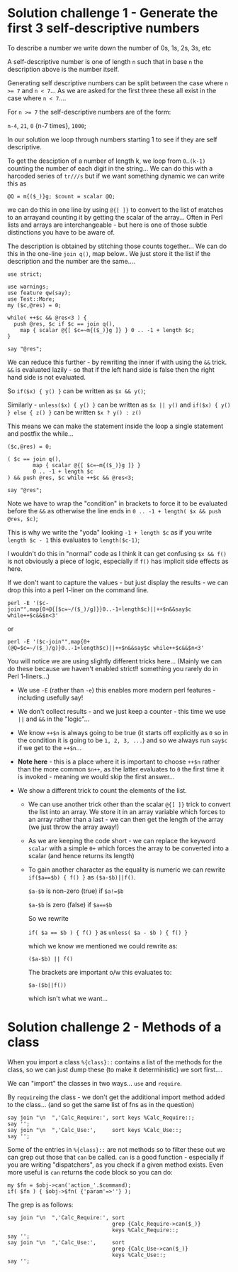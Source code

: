 # Solution challenge 1 - Generate the first 3 self-descriptive numbers

To describe a number we write down the number of 0s, 1s, 2s, 3s, etc

A self-descriptive number is one of length `n` such that in base `n` the
description above is the number itself.

Generating self descriptive numbers can be split between the case where `n >= 7` and `n < 7`...
As we are asked for the first three these all exist in the case where `n < 7`....

For `n >= 7` the self-descriptive numbers are of the form:

  `n-4`, `21`, `0` {n-7 times}, `1000`;

In our solution we loop through numbers starting 1 to see if they are self descriptive.

To get the desciption of a number of length k, we loop from `0`..`(k-1)` counting the number of each digit in the string...
We can do this with a harcoded series of `tr///s` but if we want something dynamic we can write this as 

`@Q = m{($_)}g; $count = scalar @Q;`

we can do this in one line by using `@{[ ]}` to convert to the list of matches to an arrayand counting it by getting
the scalar of the array...  Often in Perl lists and arrays are interchangeable - but here is one of those subtle distinctions
you have to be aware of.

The description is obtained by stitching those counts together... We can do this in the one-line `join q()`, map below..
We just store it the list if the description and the number are the same....

```
use strict;

use warnings;
use feature qw(say);
use Test::More;
my ($c,@res) = 0;

while( ++$c && @res<3 ) {
  push @res, $c if $c == join q(),
    map { scalar @{[ $c=~m{($_)}g ]} } 0 .. -1 + length $c;
}

say "@res";
```

We can reduce this further - by rewriting the inner if with using the `&&` trick. `&&` is evaluated lazily - so that if
the left hand side is false then the right hand side is not evaluated.

So `if($x) { y() }` can be written as `$x && y()`;

Similarly - `unless($x) { y() }` can be written as `$x || y()` and `if($x) { y() } else { z() }` can be written `$x ? y() : z()`

This means we can make the statement inside the loop a single statement and postfix the while...

```
($c,@res) = 0;

( $c == join q(),
        map { scalar @{[ $c=~m{($_)}g ]} }
        0 .. -1 + length $c
) && push @res, $c while ++$c && @res<3;

say "@res";
```

Note we have to wrap the "condition" in brackets to force it to be evaluated before the `&&` as otherwise the line ends in
`0 .. -1 + length( $x && push @res, $c)`;
 
This is why we write the "yoda" looking `-1 + length $c` as if you write `length $c - 1` this evaluates to `length($c-1)`;

I wouldn't do this in "normal" code as I think it can get confusing `$x && f()` is not obviously a piece of logic, 
especially if `f()` has implicit side effects as here.

If we don't want to capture the values - but just display the results - we can drop this into a perl 1-liner on the
command line.

```
perl -E '($c-join"",map{0+@{[$c=~/($_)/g]}}0..-1+length$c)||++$n&&say$c while++$c&&$n<3'
```

or

```
perl -E '($c-join"",map{0+(@Q=$c=~/($_)/g)}0..-1+length$c)||++$n&&say$c while++$c&&$n<3'
```

You will notice we are using slightly different tricks here... (Mainly we can do these because we haven't enabled strict!! something
you rarely do in Perl 1-liners...)

 * We use `-E` (rather than `-e`) this enables more modern perl features - including usefully say!

 * We don't collect results - and we just keep a counter - this time we use `||` and `&&` in the "logic"...

 * We know `++$n` is always going to be true (it starts off explicitly as `0` so in the condition it is going to be `1, 2, 3, ...`) and so we always run `say$c` if we get to the `++$n`...

 * **Note here** - this is a place where it is important to choose `++$n` rather than the more common `$n++`, as the latter evaluates to `0` the first time it is invoked - meaning we would skip the first answer...

 * We show a different trick to count the elements of the list.

   * We can use another trick other than the scalar `@{[ ]}` trick to convert the list into an array. We store it in an array variable which forces to an array rather than a last - we can then get the length of the array (we just throw the array away!)

   * As we are keeping the code short - we can replace the keyword `scalar` with a simple `0+` which forces the array to be converted into a scalar (and hence returns its length)

   * To gain another character as the equality is numeric we can rewrite `if($a==$b) { f() }` as `($a-$b)||f()`.

     `$a-$b` is non-zero (true) if `$a!=$b`
 
     `$a-$b` is zero (false)    if `$a==$b`

     So we rewrite
    
     `if( $a == $b ) { f() }` as `unless( $a - $b ) { f() }`

     which we know we mentioned we could rewrite as:
 
     `($a-$b) || f()`

     The brackets are important o/w this evaluates to:
 
     `$a-($b||f())`

      which isn't what we want...
      
# Solution challenge 2 - Methods of a class

When you import a class `%{class}::` contains a list of the methods for the class,
so we can just dump these (to make it deterministic) we sort first....

We can "import" the classes in two ways... `use` and `require`.

By `require`ing the class - we don't get the additional import method added to the
class... (and so get the same list of fns as in the question)

```
say join "\n  ",'Calc_Require:', sort keys %Calc_Require::;
say '';
say join "\n  ",'Calc_Use:',     sort keys %Calc_Use::;
say '';
```

Some of the entries in `%{class}::` are not methods so to filter these out we
can grep out those that `can` be called. `can` is a good function - especially if
you are writing "dispatchers", as you check if a given method exists. Even more
useful is `can` returns the code block so you can do:

```
my $fn = $obj->can('action_'.$command);
if( $fn ) { $obj->$fn( {'param'=>''} );
```

The grep is as follows:

```
say join "\n  ",'Calc_Require:', sort
                                 grep {Calc_Require->can($_)}
                                 keys %Calc_Require::;
say '';
say join "\n  ",'Calc_Use:',     sort
                                 grep {Calc_Use->can($_)}
                                 keys %Calc_Use::;
say '';
```

